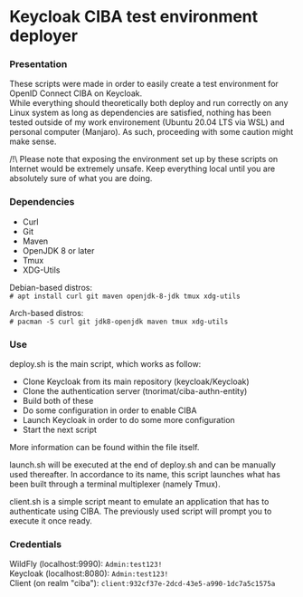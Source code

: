 Keycloak CIBA test environment deployer  
=====  
  
  
### Presentation  
  
These scripts were made in order to easily create a test environment for OpenID Connect CIBA on Keycloak.  
While everything should theoretically both deploy and run correctly on any Linux system as long as dependencies are satisfied, nothing has been tested outside of my work environement (Ubuntu 20.04 LTS via WSL) and personal computer (Manjaro). As such, proceeding with some caution might make sense.  
  
/!\ Please note that exposing the environment set up by these scripts on Internet would be extremely unsafe. Keep everything local until you are absolutely sure of what you are doing.  
  

### Dependencies  
  
- Curl  
- Git  
- Maven  
- OpenJDK 8 or later  
- Tmux  
- XDG-Utils  
  
Debian-based distros:  
`# apt install curl git maven openjdk-8-jdk tmux xdg-utils`  
  
Arch-based distros:  
`# pacman -S curl git jdk8-openjdk maven tmux xdg-utils`  

  
### Use  
  
deploy.sh is the main script, which works as follow:  
- Clone Keycloak from its main repository (keycloak/Keycloak)  
- Clone the authentication server (tnorimat/ciba-authn-entity)  
- Build both of these  
- Do some configuration in order to enable CIBA  
- Launch Keycloak in order to do some more configuration  
- Start the next script  
  
More information can be found within the file itself.  
  
launch.sh will be executed at the end of deploy.sh and can be manually used thereafter. In accordance to its name, this script launches what has been built through a terminal multiplexer (namely Tmux).  
  
client.sh is a simple script meant to emulate an application that has to authenticate using CIBA. The previously used script will prompt you to execute it once ready.  


### Credentials

WildFly (localhost:9990): `Admin:test123!`  
Keycloak (localhost:8080): `Admin:test123!`  
Client (on realm "ciba"): `client:932cf37e-2dcd-43e5-a990-1dc7a5c1575a`  
